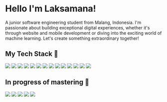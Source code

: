 # Hello I'm Laksamana!
A junior software engineering student from Malang, Indonesia. I'm passionate about building exceptional digital experiences, whether it's through website and mobile development or diving into the exciting world of machine learning. Let's create something extraordinary together!

## My Tech Stack 🔭
<div>
	 <img src="https://img.shields.io/badge/HTML5-E34F26?style=for-the-badge&logo=html5&logoColor=white">
	 <img src="https://img.shields.io/badge/CSS3-1572B6?style=for-the-badge&logo=css3&logoColor=white">
	 <img src="https://img.shields.io/badge/Sass-CC6699?style=for-the-badge&logo=sass&logoColor=white">
	 <img src="https://img.shields.io/badge/Bootstrap-563D7C?style=for-the-badge&logo=bootstrap&logoColor=white">
	 <img src="https://img.shields.io/badge/Tailwind_CSS-38B2AC?style=for-the-badge&logo=tailwind-css&logoColor=white">
	 <img src="https://img.shields.io/badge/JavaScript-323330?style=for-the-badge&logo=javascript&logoColor=F7DF1E">
	 <img src="https://img.shields.io/badge/React-20232A?style=for-the-badge&logo=react&logoColor=61DAFB">
	 <img src="https://img.shields.io/badge/typescript-%23007ACC.svg?style=for-the-badge&logo=typescript&logoColor=white">
	 <img src="https://img.shields.io/badge/next.js-000000?style=for-the-badge&logo=nextdotjs&logoColor=white">
	 <img src="https://img.shields.io/badge/PHP-777BB4?style=for-the-badge&logo=php&logoColor=white">
	 <img src="https://img.shields.io/badge/Laravel-FF2D20?style=for-the-badge&logo=laravel&logoColor=white">
	 <img src="https://img.shields.io/badge/MySQL-005C84?style=for-the-badge&logo=mysql&logoColor=white">
	 <img src="https://img.shields.io/badge/firebase-%23039BE5.svg?style=for-the-badge&logo=firebase">
	 <img src="https://img.shields.io/badge/React_Native-20232A?style=for-the-badge&logo=react&logoColor=61DAFB">
</div>


## In progress of mastering 🌱
<div>
	 <img src="https://img.shields.io/badge/Node.js-339933?style=for-the-badge&logo=nodedotjs&logoColor=white">
	 <img src="https://img.shields.io/badge/python-3670A0?style=for-the-badge&logo=python&logoColor=ffdd54">
	 <img src="https://img.shields.io/badge/dart-%230175C2.svg?style=for-the-badge&logo=dart&logoColor=white">
	 <img src="https://img.shields.io/badge/Flutter-%2302569B.svg?style=for-the-badge&logo=Flutter&logoColor=white">	
	 <img src="https://img.shields.io/badge/java-%23ED8B00.svg?style=for-the-badge&logo=openjdk&logoColor=white">		
</div>




